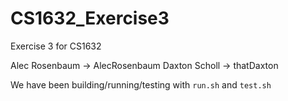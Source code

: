 # CS1632_Exercise3
Exercise 3 for CS1632

Alec Rosenbaum -> AlecRosenbaum
Daxton Scholl -> thatDaxton

We have been building/running/testing with `run.sh` and `test.sh`